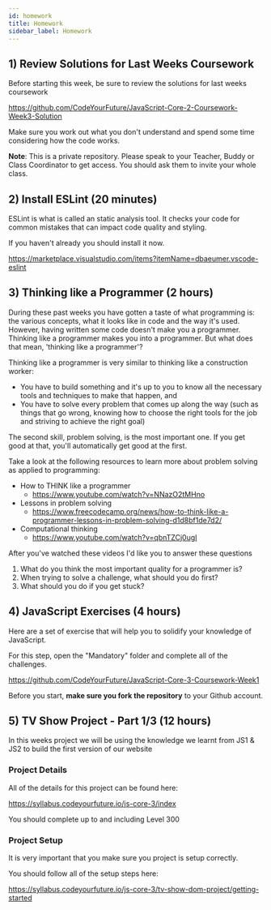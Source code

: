 ```yaml
---
id: homework
title: Homework
sidebar_label: Homework
---
```


## 1) Review Solutions for Last Weeks Coursework

Before starting this week, be sure to review the solutions for last weeks coursework

https://github.com/CodeYourFuture/JavaScript-Core-2-Coursework-Week3-Solution

Make sure you work out what you don't understand and spend some time considering how the code works.

**Note**: This is a private repository. Please speak to your Teacher, Buddy or Class Coordinator to get access. You should ask them to invite your whole class.

## 2) Install ESLint (20 minutes)

ESLint is what is called an static analysis tool. It checks your code for common mistakes that can impact code quality and styling.

If you haven't already you should install it now.

https://marketplace.visualstudio.com/items?itemName=dbaeumer.vscode-eslint

## 3) Thinking like a Programmer (2 hours)

During these past weeks you have gotten a taste of what programming is: the various concepts, what it looks like in code and the way it's used. However, having written some code doesn't make you a programmer. Thinking like a programmer makes you into a programmer. But what does that mean, 'thinking like a programmer'?

Thinking like a programmer is very similar to thinking like a construction worker:

- You have to build something and it's up to you to know all the necessary tools and techniques to make that happen, and
- You have to solve every problem that comes up along the way (such as things that go wrong, knowing how to choose the right tools for the job and striving to achieve the right goal)

The second skill, problem solving, is the most important one. If you get good at that, you'll automatically get good at the first.

Take a look at the following resources to learn more about problem solving as applied to programming:

- How to THINK like a programmer
  - https://www.youtube.com/watch?v=NNazO2tMHno
- Lessons in problem solving
  - https://www.freecodecamp.org/news/how-to-think-like-a-programmer-lessons-in-problem-solving-d1d8bf1de7d2/
- Computational thinking
  - https://www.youtube.com/watch?v=qbnTZCj0ugI

After you've watched these videos I'd like you to answer these questions

1. What do you think the most important quality for a programmer is?
2. When trying to solve a challenge, what should you do first?
3. What should you do if you get stuck?

## 4) JavaScript Exercises (4 hours)

Here are a set of exercise that will help you to solidify your knowledge of JavaScript.

For this step, open the "Mandatory" folder and complete all of the challenges.

https://github.com/CodeYourFuture/JavaScript-Core-3-Coursework-Week1

Before you start, **make sure you fork the repository** to your Github account.

## 5) TV Show Project - Part 1/3 (12 hours)

In this weeks project we will be using the knowledge we learnt from JS1 & JS2 to build the first version of our website

### Project Details

All of the details for this project can be found here:

https://syllabus.codeyourfuture.io/js-core-3/index

You should complete up to and including Level 300

### Project Setup

It is very important that you make sure you project is setup correctly.

You should follow all of the setup steps here:

https://syllabus.codeyourfuture.io/js-core-3/tv-show-dom-project/getting-started
